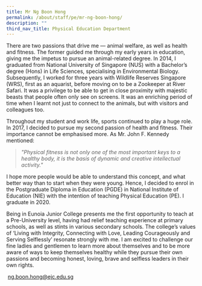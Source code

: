 ```yaml
---
title: Mr Ng Boon Hong
permalink: /about/staff/pe/mr-ng-boon-hong/
description: ""
third_nav_title: Physical Education Department
---
```






There are two passions that drive me — animal welfare, as well as health and fitness. The former guided me through my early years in education, giving me the impetus to pursue an animal-related degree. In 2014, I graduated from National University of Singapore (NUS) with a Bachelor’s degree (Hons) in Life Sciences, specialising in Environmental Biology. Subsequently, I worked for three years with Wildlife Reserves Singapore (WRS), first as an aquarist, before moving on to be a Zookeeper at River Safari. It was a privilege to be able to get in close proximity with majestic beasts that people often only see on screens. It was an enriching period of time when I learnt not just to connect to the animals, but with visitors and colleagues too.

Throughout my student and work life, sports continued to play a huge role. In 2017, I decided to pursue my second passion of health and fitness. Their importance cannot be emphasised more. As Mr. John F. Kennedy mentioned:

> _"Physical fitness is not only one of the most important keys to a healthy body, it is the basis of dynamic and creative intellectual activity."_

I hope more people would be able to understand this concept, and what better way than to start when they were young. Hence, I decided to enrol in the Postgraduate Diploma in Education (PGDE) in National Institute of Education (NIE) with the intention of teaching Physical Education (PE). I graduate in 2020.

Being in Eunoia Junior College presents me the first opportunity to teach at a Pre-University level, having had relief teaching experience at primary schools, as well as stints in various secondary schools. The college’s values of ‘Living with Integrity, Connecting with Love, Leading Courageously and Serving Selflessly’ resonate strongly with me. I am excited to challenge our fine ladies and gentlemen to learn more about themselves and to be more aware of ways to keep themselves healthy while they pursue their own passions and becoming honest, loving, brave and selfless leaders in their own rights.

 [ng.boon.hong@ejc.edu.sg](mailto:ng.boon.hong@ejc.edu.sg)